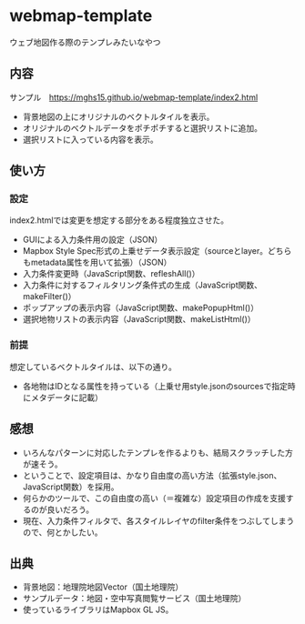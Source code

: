 # webmap-template
ウェブ地図作る際のテンプレみたいなやつ

## 内容
サンプル　https://mghs15.github.io/webmap-template/index2.html

* 背景地図の上にオリジナルのベクトルタイルを表示。
* オリジナルのベクトルデータをポチポチすると選択リストに追加。
* 選択リストに入っている内容を表示。

## 使い方
### 設定
index2.htmlでは変更を想定する部分をある程度独立させた。
* GUIによる入力条件用の設定（JSON）
* Mapbox Style Spec形式の上乗せデータ表示設定（sourceとlayer。どちらもmetadata属性を用いて拡張）（JSON）
* 入力条件変更時（JavaScript関数、refleshAll()）
* 入力条件に対するフィルタリング条件式の生成（JavaScript関数、makeFilter()）
* ポップアップの表示内容（JavaScript関数、makePopupHtml()）
* 選択地物リストの表示内容（JavaScript関数、makeListHtml()）

### 前提
想定しているベクトルタイルは、以下の通り。
  * 各地物はIDとなる属性を持っている（上乗せ用style.jsonのsourcesで指定時にメタデータに記載）

## 感想
* いろんなパターンに対応したテンプレを作るよりも、結局スクラッチした方が速そう。
* ということで、設定項目は、かなり自由度の高い方法（拡張style.json、JavaScript関数）を採用。
* 何らかのツールで、この自由度の高い（＝複雑な）設定項目の作成を支援するのが良いだろう。
* 現在、入力条件フィルタで、各スタイルレイヤのfilter条件をつぶしてしまうので、何とかしたい。

## 出典
* 背景地図：地理院地図Vector（国土地理院）
* サンプルデータ：地図・空中写真閲覧サービス（国土地理院）
* 使っているライブラリはMapbox GL JS。
